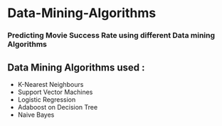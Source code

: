 # Data-Mining-Algorithms
### Predicting Movie Success Rate using different Data mining Algorithms
## Data Mining Algorithms used :
- K-Nearest Neighbours
- Support Vector Machines
- Logistic Regression
- Adaboost on Decision Tree
- Naive Bayes 
      
